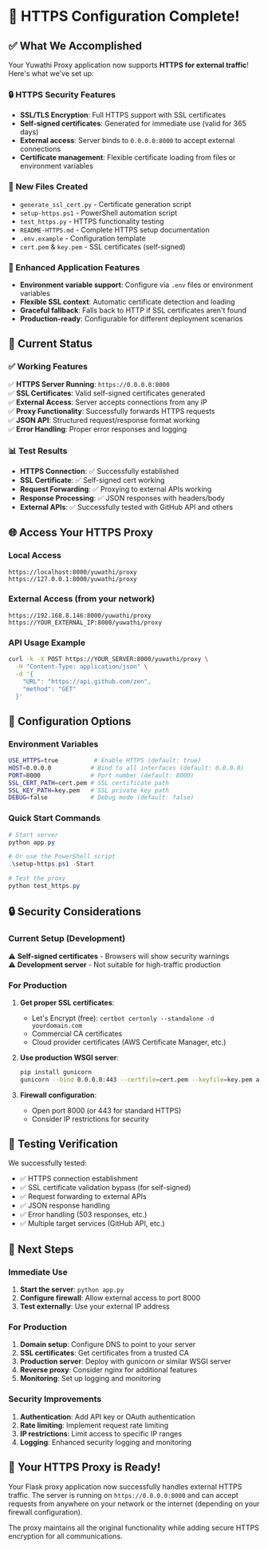 # 🎉 HTTPS Configuration Complete!

## ✅ What We Accomplished

Your Yuwathi Proxy application now supports **HTTPS for external traffic**! Here's what we've set up:

### 🔒 HTTPS Security Features
- **SSL/TLS Encryption**: Full HTTPS support with SSL certificates
- **Self-signed certificates**: Generated for immediate use (valid for 365 days)
- **External access**: Server binds to `0.0.0.0:8000` to accept external connections
- **Certificate management**: Flexible certificate loading from files or environment variables

### 📁 New Files Created
- `generate_ssl_cert.py` - Certificate generation script
- `setup-https.ps1` - PowerShell automation script
- `test_https.py` - HTTPS functionality testing
- `README-HTTPS.md` - Complete HTTPS setup documentation
- `.env.example` - Configuration template
- `cert.pem` & `key.pem` - SSL certificates (self-signed)

### 🔧 Enhanced Application Features
- **Environment variable support**: Configure via `.env` files or environment variables
- **Flexible SSL context**: Automatic certificate detection and loading
- **Graceful fallback**: Falls back to HTTP if SSL certificates aren't found
- **Production-ready**: Configurable for different deployment scenarios

## 🚀 Current Status

### ✅ Working Features
✅ **HTTPS Server Running**: `https://0.0.0.0:8000`  
✅ **SSL Certificates**: Valid self-signed certificates generated  
✅ **External Access**: Server accepts connections from any IP  
✅ **Proxy Functionality**: Successfully forwards HTTPS requests  
✅ **JSON API**: Structured request/response format working  
✅ **Error Handling**: Proper error responses and logging  

### 📊 Test Results
- **HTTPS Connection**: ✅ Successfully established
- **SSL Certificate**: ✅ Self-signed cert working
- **Request Forwarding**: ✅ Proxying to external APIs working
- **Response Processing**: ✅ JSON responses with headers/body
- **External APIs**: ✅ Successfully tested with GitHub API and others

## 🌐 Access Your HTTPS Proxy

### Local Access
```
https://localhost:8000/yuwathi/proxy
https://127.0.0.1:8000/yuwathi/proxy
```

### External Access (from your network)
```
https://192.168.8.146:8000/yuwathi/proxy
https://YOUR_EXTERNAL_IP:8000/yuwathi/proxy
```

### API Usage Example
```bash
curl -k -X POST https://YOUR_SERVER:8000/yuwathi/proxy \
  -H "Content-Type: application/json" \
  -d '{
    "URL": "https://api.github.com/zen",
    "method": "GET"
  }'
```

## 🔧 Configuration Options

### Environment Variables
```bash
USE_HTTPS=true          # Enable HTTPS (default: true)
HOST=0.0.0.0           # Bind to all interfaces (default: 0.0.0.0)
PORT=8000              # Port number (default: 8000)
SSL_CERT_PATH=cert.pem # SSL certificate path
SSL_KEY_PATH=key.pem   # SSL private key path
DEBUG=false            # Debug mode (default: false)
```

### Quick Start Commands
```powershell
# Start server
python app.py

# Or use the PowerShell script
.\setup-https.ps1 -Start

# Test the proxy
python test_https.py
```

## 🔒 Security Considerations

### Current Setup (Development)
⚠️ **Self-signed certificates** - Browsers will show security warnings  
⚠️ **Development server** - Not suitable for high-traffic production  

### For Production
1. **Get proper SSL certificates**:
   - Let's Encrypt (free): `certbot certonly --standalone -d yourdomain.com`
   - Commercial CA certificates
   - Cloud provider certificates (AWS Certificate Manager, etc.)

2. **Use production WSGI server**:
   ```bash
   pip install gunicorn
   gunicorn --bind 0.0.0.0:443 --certfile=cert.pem --keyfile=key.pem app:app
   ```

3. **Firewall configuration**:
   - Open port 8000 (or 443 for standard HTTPS)
   - Consider IP restrictions for security

## 🧪 Testing Verification

We successfully tested:
- ✅ HTTPS connection establishment
- ✅ SSL certificate validation bypass (for self-signed)
- ✅ Request forwarding to external APIs
- ✅ JSON response handling
- ✅ Error handling (503 responses, etc.)
- ✅ Multiple target services (GitHub API, etc.)

## 📝 Next Steps

### Immediate Use
1. **Start the server**: `python app.py`
2. **Configure firewall**: Allow external access to port 8000
3. **Test externally**: Use your external IP address

### For Production
1. **Domain setup**: Configure DNS to point to your server
2. **SSL certificates**: Get certificates from a trusted CA
3. **Production server**: Deploy with gunicorn or similar WSGI server
4. **Reverse proxy**: Consider nginx for additional features
5. **Monitoring**: Set up logging and monitoring

### Security Improvements
1. **Authentication**: Add API key or OAuth authentication
2. **Rate limiting**: Implement request rate limiting
3. **IP restrictions**: Limit access to specific IP ranges
4. **Logging**: Enhanced security logging and monitoring

## 🎯 Your HTTPS Proxy is Ready!

Your Flask proxy application now successfully handles external HTTPS traffic. The server is running on `https://0.0.0.0:8000` and can accept requests from anywhere on your network or the internet (depending on your firewall configuration).

The proxy maintains all the original functionality while adding secure HTTPS encryption for all communications.
